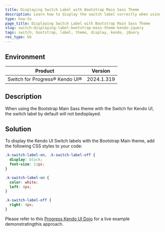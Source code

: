```yaml
---
title: Displaying Switch Label with Bootstrap Main Sass Theme
description: Learn how to display the switch label correctly when using the Bootstrap Main Sass theme for the KendoUI Switch.
type: how-to
page_title: Displaying Switch Label with Bootstrap Main Sass Theme
slug: switch-displaying-label-bootstrap-main-theme-kendo-jquery
tags: switch, bootstrap, label, theme, display, kendo, jQuery
res_type: kb
---
```


## Environment

| Product | Version |
|-----------|----------------|
| Switch for Progress® Kendo UI®  | 2024.1.319  |

## Description
When using the Bootstrap Main Sass theme with the Switch for Kendo UI, the switch label by default will not bedisplayed.

## Solution
To display the Kendo UI Switch labels with the Bootstrap Main theme, add the following CSS styles to your code:

   ```css
   .k-switch-label-on, .k-switch-label-off {
     display: block;
     font-size: 11px;
   }
   
   .k-switch-label-on {
     color: white;
     left: 4px;
   }
   
   .k-switch-label-off {
     right: 4px;
   }
   ```

Please refer to this [Progress Kendo UI Dojo](https://dojo.telerik.com/ijeNiduD) for a live example demonstratingthis approach.
